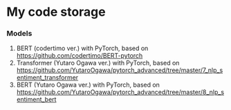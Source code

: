 # My code storage
### Models
1. BERT (codertimo ver.) with PyTorch, based on <https://github.com/codertimo/BERT-pytorch>
2. Transformer (Yutaro Ogawa ver.) with PyTorch, based on <https://github.com/YutaroOgawa/pytorch_advanced/tree/master/7_nlp_sentiment_transformer>
3. BERT (Yutaro Ogawa ver.) with PyTorch, based on <https://github.com/YutaroOgawa/pytorch_advanced/tree/master/8_nlp_sentiment_bert>
